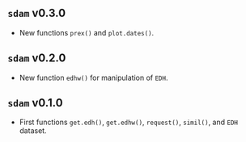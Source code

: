## `sdam` v0.3.0

* New functions `prex()` and `plot.dates()`.

## `sdam` v0.2.0

* New function `edhw()` for manipulation of `EDH`.

## `sdam` v0.1.0

* First functions `get.edh()`, `get.edhw()`, `request()`, `simil()`, and `EDH` dataset.

